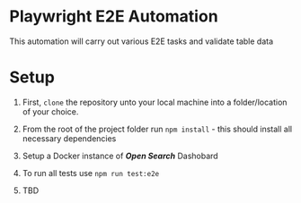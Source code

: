 # Playwright E2E Automation

This automation will carry out various E2E tasks and validate table data

# Setup

1. First, `clone` the repository unto your local machine into a folder/location of your choice.

2. From the root of the project folder run `npm install` - this should install all necessary dependencies

3. Setup a Docker instance of ***Open Search*** Dashobard

3. To run all tests use `npm run test:e2e`

4. TBD